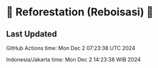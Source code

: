 
# 🌳 Reforestation (Reboisasi) 🌲

## Last Updated

GitHub Actions time: Mon Dec  2 07:23:38 UTC 2024

Indonesia/Jakarta time: Mon Dec  2 14:23:38 WIB 2024
